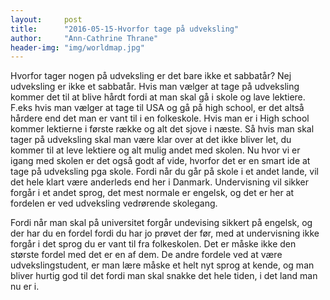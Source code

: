 ```yaml
---
layout:     post
title:      "2016-05-15-Hvorfor tage på udveksling"
author:     "Ann-Cathrine Thrane"
header-img: "img/worldmap.jpg"
---
```

Hvorfor tager nogen på udveksling er det bare ikke et sabbatår? Nej udveksling er ikke et sabbatår.
Hvis man vælger at tage på udveksling kommer det til at blive hårdt fordi at man skal gå i skole og lave lektiere.
F.eks  hvis man vælger at tage til USA og gå på high school, er det altså hårdere end det man er vant til i en folkeskole.
Hvis man er i High school kommer lektierne i første række og alt det sjove i næste. 
Så hvis man skal tager på udveksling skal man være klar over at det ikke bliver let, du kommer til at leve lektiere og alt mulig andet med skolen.
Nu hvor vi er igang med skolen er det også godt af vide, hvorfor det er en smart ide at tage på udveksling pga skole. 
Fordi når du går på skole i et andet lande, vil det hele klart være anderleds end her i Danmark. 
Undervisning vil sikker forgår i et andet sprog, det mest normale er engelsk, og det er her at fordelen er ved udveksling vedrørende skolegang.

Fordi når man skal på universitet forgår undevising sikkert på engelsk, og der har du en fordel fordi du har jo prøvet der før, med at undervisning ikke forgår i det sprog du er vant til fra folkeskolen. Det er måske ikke den største fordel med det er en af dem. De andre fordele ved at være udvekslingstudent, er man lære måske et helt nyt sprog at kende, og man bliver hurtig god til det fordi man skal snakke det hele tiden, i det land man nu er i. 